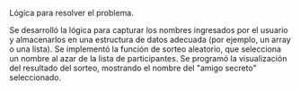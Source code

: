 Lógica para resolver el problema.

Se desarrolló la lógica para capturar los nombres ingresados por el usuario y almacenarlos en una estructura de datos adecuada (por ejemplo, un array o una lista).
Se implementó la función de sorteo aleatorio, que selecciona un nombre al azar de la lista de participantes.
Se programó la visualización del resultado del sorteo, mostrando el nombre del "amigo secreto" seleccionado.

